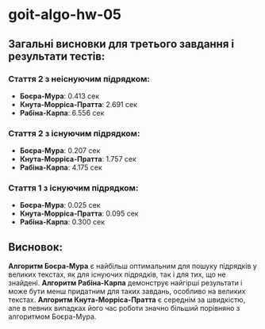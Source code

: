 # goit-algo-hw-05

## Загальні висновки для третього завдання і результати тестів:

### Стаття 2 з неіснуючим підрядком:
- **Боєра-Мура**: 0.413 сек
- **Кнута-Морріса-Пратта**: 2.691 сек
- **Рабіна-Карпа**: 6.556 сек

### Стаття 2 з існуючим підрядком:
- **Боєра-Мура**: 0.207 сек
- **Кнута-Морріса-Пратта**: 1.757 сек
- **Рабіна-Карпа**: 4.175 сек

### Стаття 1 з існуючим підрядком:
- **Боєра-Мура**: 0.025 сек
- **Кнута-Морріса-Пратта**: 0.095 сек
- **Рабіна-Карпа**: 0.300 сек

## Висновок:
**Алгоритм Боєра-Мура** є найбільш оптимальним для пошуку підрядків у великих текстах, як для існуючих підрядків, так і для тих, що не знайдені.
**Алгоритм Рабіна-Карпа** демонструє найгірші результати і може бути менш придатним для таких завдань, особливо на великих текстах.
**Алгоритм Кнута-Морріса-Пратта** є середнім за швидкістю, але в певних випадках його час роботи значно більший порівняно з алгоритмом Боєра-Мура.

